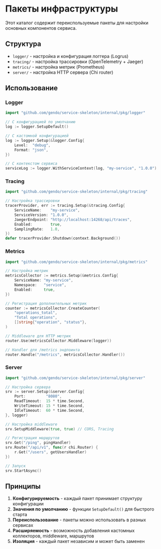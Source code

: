 # Пакеты инфраструктуры

Этот каталог содержит переиспользуемые пакеты для настройки основных компонентов сервиса.

## Структура

- `logger/` - настройка и конфигурация логгера (Logrus)
- `tracing/` - настройка трассировки (OpenTelemetry + Jaeger)  
- `metrics/` - настройка метрик (Prometheus)
- `server/` - настройка HTTP сервера (Chi router)

## Использование

### Logger

```go
import "github.com/gendo/service-skeleton/internal/pkg/logger"

// С конфигурацией по умолчанию
log := logger.SetupDefault()

// С кастомной конфигурацией
log := logger.Setup(&logger.Config{
    Level:  "debug",
    Format: "json",
})

// С контекстом сервиса
serviceLog := logger.WithServiceContext(log, "my-service", "1.0.0")
```

### Tracing

```go
import "github.com/gendo/service-skeleton/internal/pkg/tracing"

// Настройка трассировки
tracerProvider, err := tracing.Setup(&tracing.Config{
    ServiceName:    "my-service",
    ServiceVersion: "1.0.0",
    JaegerEndpoint: "http://localhost:14268/api/traces",
    Enabled:        true,
    SamplingRate:   1.0,
})
defer tracerProvider.Shutdown(context.Background())
```

### Metrics

```go
import "github.com/gendo/service-skeleton/internal/pkg/metrics"

// Настройка метрик
metricsCollector := metrics.Setup(&metrics.Config{
    ServiceName: "my-service",
    Namespace:   "service",
    Enabled:     true,
})

// Регистрация дополнительных метрик
counter := metricsCollector.CreateCounter(
    "operations_total",
    "Total operations",
    []string{"operation", "status"},
)

// Middleware для HTTP метрик
router.Use(metricsCollector.Middleware(logger))

// Handler для /metrics эндпоинта
router.Handle("/metrics", metricsCollector.Handler())
```

### Server

```go
import "github.com/gendo/service-skeleton/internal/pkg/server"

// Настройка сервера
srv := server.Setup(&server.Config{
    Port:         "8080",
    ReadTimeout:  15 * time.Second,
    WriteTimeout: 15 * time.Second,
    IdleTimeout:  60 * time.Second,
}, logger)

// Настройка middleware
srv.SetupMiddleware(true, true) // CORS, Tracing

// Регистрация маршрутов
srv.Get("/ping", pingHandler)
srv.Route("/api/v1", func(r chi.Router) {
    r.Get("/users", getUsersHandler)
})

// Запуск
srv.StartAsync()
```

## Принципы

1. **Конфигурируемость** - каждый пакет принимает структуру конфигурации
2. **Значения по умолчанию** - функции `SetupDefault()` для быстрого старта
3. **Переиспользование** - пакеты можно использовать в разных сервисах
4. **Расширяемость** - возможность добавления кастомных коллекторов, middleware, маршрутов
5. **Изоляция** - каждый пакет независим и может быть заменен
